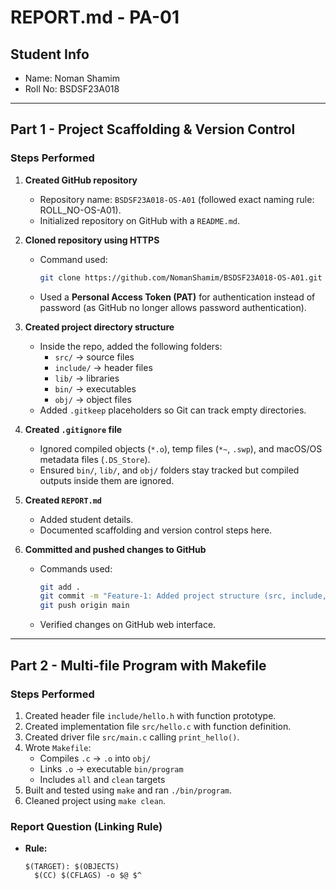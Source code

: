 # REPORT.md - PA-01

## Student Info
- Name: Noman Shamim
- Roll No: BSDSF23A018

---

## Part 1 - Project Scaffolding & Version Control

### Steps Performed
1. **Created GitHub repository**  
   - Repository name: `BSDSF23A018-OS-A01` (followed exact naming rule: ROLL_NO-OS-A01).  
   - Initialized repository on GitHub with a `README.md`.  

2. **Cloned repository using HTTPS**  
   - Command used:  
     ```bash
     git clone https://github.com/NomanShamim/BSDSF23A018-OS-A01.git
     ```
   - Used a **Personal Access Token (PAT)** for authentication instead of password (as GitHub no longer allows password authentication).  

3. **Created project directory structure**  
   - Inside the repo, added the following folders:  
     - `src/` → source files  
     - `include/` → header files  
     - `lib/` → libraries  
     - `bin/` → executables  
     - `obj/` → object files  
   - Added `.gitkeep` placeholders so Git can track empty directories.  

4. **Created `.gitignore` file**  
   - Ignored compiled objects (`*.o`), temp files (`*~`, `.swp`), and macOS/OS metadata files (`.DS_Store`).  
   - Ensured `bin/`, `lib/`, and `obj/` folders stay tracked but compiled outputs inside them are ignored.  

5. **Created `REPORT.md`**  
   - Added student details.  
   - Documented scaffolding and version control steps here.  

6. **Committed and pushed changes to GitHub**  
   - Commands used:  
     ```bash
     git add .
     git commit -m "Feature-1: Added project structure (src, include, lib, bin, obj), REPORT.md, and .gitignore"
     git push origin main
     ```
   - Verified changes on GitHub web interface.  

---
## Part 2 - Multi-file Program with Makefile

### Steps Performed
1. Created header file `include/hello.h` with function prototype.
2. Created implementation file `src/hello.c` with function definition.
3. Created driver file `src/main.c` calling `print_hello()`.
4. Wrote `Makefile`:
   - Compiles `.c` → `.o` into `obj/`
   - Links `.o` → executable `bin/program`
   - Includes `all` and `clean` targets
5. Built and tested using `make` and ran `./bin/program`.
6. Cleaned project using `make clean`.

### Report Question (Linking Rule)
- **Rule:**  
  ```make
  $(TARGET): $(OBJECTS)
  	$(CC) $(CFLAGS) -o $@ $^


